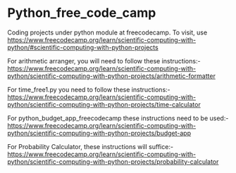# Python_free_code_camp
Coding projects under python module at freecodecamp.
To visit, use https://www.freecodecamp.org/learn/scientific-computing-with-python/#scientific-computing-with-python-projects

For arithmetic arranger, you will need to follow these instructions:-
https://www.freecodecamp.org/learn/scientific-computing-with-python/scientific-computing-with-python-projects/arithmetic-formatter

For time_free1.py you need to follow these instructions:-
https://www.freecodecamp.org/learn/scientific-computing-with-python/scientific-computing-with-python-projects/time-calculator

For python_budget_app_freecodecamp these instructions need to be used:-
https://www.freecodecamp.org/learn/scientific-computing-with-python/scientific-computing-with-python-projects/budget-app

For Probability Calculator, these instructions will suffice:-https://www.freecodecamp.org/learn/scientific-computing-with-python/scientific-computing-with-python-projects/probability-calculator
